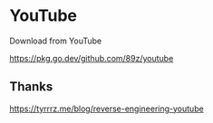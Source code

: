 # YouTube

Download from YouTube

https://pkg.go.dev/github.com/89z/youtube

## Thanks

https://tyrrrz.me/blog/reverse-engineering-youtube
